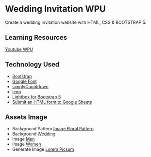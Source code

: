 # Wedding Invitation WPU

Create a wedding invitation website with HTML, CSS & BOOTSTRAP 5.

## Learning Resources

[Youtube WPU](https://www.youtube.com/@sandhikagalihWPU/featured)

## Technology Used

- [Bootstrap](https://getbootstrap.com)
- [Google Font](https://fonts.google.com)
- [simplyCountdown](https://vincentloy.github.io/simplyCountdown.js/)
- [Icon](https://icons.getbootstrap.com)
- [Lightbox for Bootstrap 5](https://trvswgnr.github.io/bs5-lightbox/)
- [Submit an HTML form to Google Sheets](https://github.com/levinunnink/html-form-to-google-sheet)

## Assets Image

- Background Pattern [Image Floral Pattern](https://www.freepik.com/free-vector/vintage-ornamental-flowers-background_6073803.htm#query=floral%20pattern&position=1&from_view=keyword&track=ais)
- Background [Wedding](https://unsplash.com/photos/464ps_nOflw)
- Image [Men](https://unsplash.com/photos/3JmfENcL24M)
- Image [Women](https://unsplash.com/photos/x9cXI2eQLBw)
- Generate Image [Lorem Picsum](https://picsum.photos)
